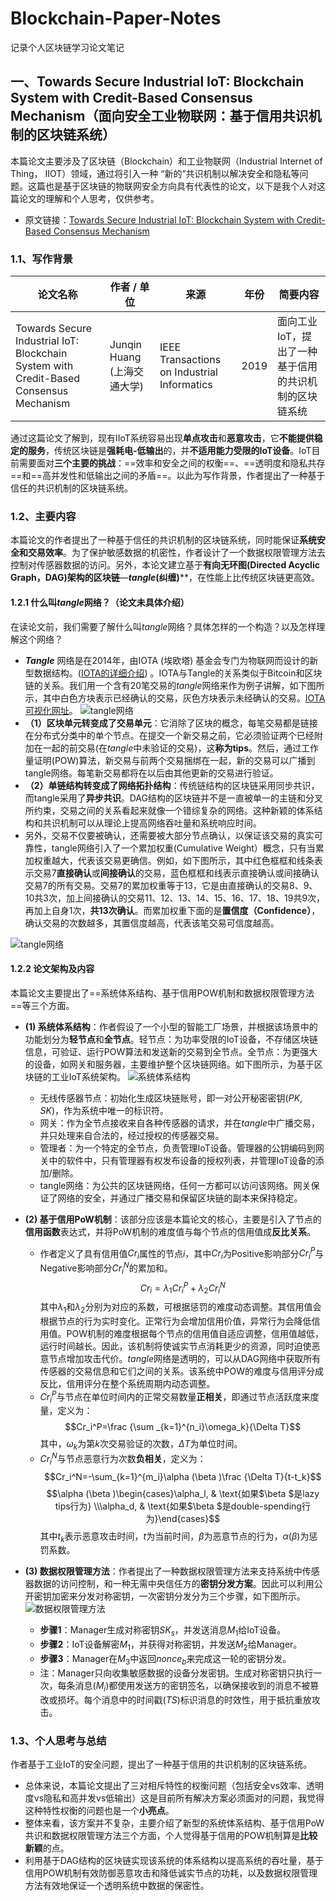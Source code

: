 # Blockchain-Paper-Notes
记录个人区块链学习论文笔记
## 一、Towards Secure Industrial IoT: Blockchain System with Credit-Based Consensus Mechanism（面向安全工业物联网：基于信用共识机制的区块链系统）
本篇论文主要涉及了区块链（Blockchain）和工业物联网（Industrial Internet of Thing， IIOT）领域，通过将引入一种 “新的”共识机制以解决安全和隐私等问题。这篇也是基于区块链的物联网安全方向具有代表性的论文，以下是我个人对这篇论文的理解和个人思考，仅供参考。

- 原文链接：[Towards Secure Industrial IoT: Blockchain System with Credit-Based Consensus Mechanism](https://sci-hub.st/10.1109/tii.2019.2903342)

### 1.1、写作背景
论文名称     | 作者 / 单位   | 来源   | 年份|简要内容
-------- | -----   | -----   | -----   | -----
Towards Secure Industrial IoT: Blockchain System with Credit-Based Consensus Mechanism  | Junqin Huang   (上海交通大学)    | IEEE Transactions on Industrial Informatics   | 2019   | 面向工业IoT，提出了一种基于信用的共识机制的区块链系统

通过这篇论文了解到，现有IIoT系统容易出现**单点攻击**和**恶意攻击**，它**不能提供稳定的服务**，传统区块链是**强耗电-低输出**的，并**不适用能力受限的IoT设备**。IoT目前需要面对**三个主要的挑战**：==效率和安全之间的权衡==、==透明度和隐私共存==和==高并发性和低输出之间的矛盾==。以此为写作背景，作者提出了一种基于信任的共识机制的区块链系统。

### 1.2、主要内容
本篇论文的作者提出了一种基于信任的共识机制的区块链系统，同时能保证**系统安全和交易效率**。为了保护敏感数据的机密性，作者设计了一个数据权限管理方法去控制对传感器数据的访问。另外，本论文建立基于**有向无环图(Directed Acyclic Graph，DAG)架构的区块链**—***tangle*(纠缠)****，在性能上比传统区块链更高效。

#### 1.2.1 什么叫*tangle*网络？（论文未具体介绍）
在读论文前，我们需要了解什么叫*tangle*网络？具体怎样的一个构造？以及怎样理解这个网络？

- ***Tangle*** 网络是在2014年，由IOTA (埃欧塔) 基金会专门为物联网而设计的新型数据结构。([IOTA的详细介绍](https://www.iotachina.com/what-is-iota)) 。IOTA与Tangle的关系类似于Bitcoin和区块链的关系。我们用一个含有20笔交易的*tangle*网络来作为例子讲解，如下图所示，其中白色方块表示已经确认的交易，灰色方块表示未经确认的交易。[IOTA可视化网址](https://public-krwdbaytsx.now.sh/)。
![tangle网络](https://img-blog.csdnimg.cn/20210325173340982.png?x-oss-process=image/watermark,type_ZmFuZ3poZW5naGVpdGk,shadow_10,text_aHR0cHM6Ly9ibG9nLmNzZG4ubmV0L0EzMzI4MDAwMGY=,size_16,color_FFFFFF,t_70#pic_center)
- **（1）区块单元转变成了交易单元**：它消除了区块的概念，每笔交易都是链接在分布式分类中的单个节点。在提交一个新交易之前，它必须验证两个已经附加在一起的前交易(在*tangle*中未验证的交易)，这**称为tips**。然后，通过工作量证明(POW)算法，新交易与前两个交易捆绑在一起，新的交易可以广播到tangle网络。每笔新交易都将在以后由其他更新的交易进行验证。
- **（2）单链结构转变成了网络拓扑结构**：传统链结构的区块链采用同步共识，而tangle采用了**异步共识**。DAG结构的区块链并不是一直被单一的主链和分叉所约束，交易之间的关系看起来就像一个错综复杂的网络。这种新颖的体系结构和共识机制可以从理论上提高网络吞吐量和系统响应时间。
- 另外，交易不仅要被确认，还需要被大部分节点确认，以保证该交易的真实可靠性，tangle网络引入了一个累加权重(Cumulative Weight）概念，只有当累加权重越大，代表该交易更确信。例如，如下图所示，其中红色框框和线条表示交易7**直接确认**或**间接确认**的交易，蓝色框框和线表示直接确认或间接确认交易7的所有交易。交易7的累加权重等于13，它是由直接确认的交易8、9、10共3次，加上间接确认的交易11、12、13、14、15、16、17、18、19共9次，再加上自身1次，**共13次确认**。而累加权重下面的是**置信度（Confidence）**，确认交易的次数越多，其置信度越高，代表该笔交易可信度越高。

![tangle网络](https://img-blog.csdnimg.cn/20210325174252688.png?x-oss-process=image/watermark,type_ZmFuZ3poZW5naGVpdGk,shadow_10,text_aHR0cHM6Ly9ibG9nLmNzZG4ubmV0L0EzMzI4MDAwMGY=,size_16,color_FFFFFF,t_70#pic_center)
####  1.2.2 论文架构及内容
本篇论文主要提出了==系统体系结构、基于信用POW机制和数据权限管理方法==等三个方面。

- **(1) 系统体系结构**：作者假设了一个小型的智能工厂场景，并根据该场景中的功能划分为**轻节点**和**全节点**。轻节点：为功率受限的IoT设备，不存储区块链信息，可验证、运行POW算法和发送新的交易到全节点。全节点：为更强大的设备，如网关和服务器，主要维护整个区块链网络。如下图所示，为基于区块链的工业IoT系统架构。
![系统体系结构](https://img-blog.csdnimg.cn/20210325180044734.png?x-oss-process=image/watermark,type_ZmFuZ3poZW5naGVpdGk,shadow_10,text_aHR0cHM6Ly9ibG9nLmNzZG4ubmV0L0EzMzI4MDAwMGY=,size_16,color_FFFFFF,t_70#pic_center)
	- 无线传感器节点：初始化生成区块链账号，即一对公开秘密密钥$(PK, SK)$，作为系统中唯一的标识符。
	- 网关：作为全节点接收来自各种传感器的请求，并在*tangle*中广播交易，并只处理来自合法的，经过授权的传感器交易。
	- 管理者：为一个特定的全节点，负责管理IoT设备。管理器的公钥编码到网关中的软件中，只有管理器有权发布设备的授权列表，并管理IoT设备的添加/删除。
	- tangle网络：为公共的区块链网络，任何一方都可以访问该网络。网关保证了网络的安全，并通过广播交易和保留区块链的副本来保持稳定。

- **(2) 基于信用PoW机制**：该部分应该是本篇论文的核心，主要是引入了节点的**信用函数**表达式，并将PoW机制的难度值与每个节点的信用值成**反比关系**。
	- 作者定义了具有信用值$Cr_i$属性的节点$i$，其中$Cr_i$为Positive影响部分$Cr_i^P$与Negative影响部分$Cr_i^N$的累加和。
	$$Cr_i=\lambda _1Cr_i^P+\lambda _2Cr_i^N$$
其中$\lambda _1$和$\lambda _2$分别为对应的系数，可根据惩罚的难度动态调整。其信用值会根据节点的行为实时变化。正常行为会增加信用价值，异常行为会降低信用值。POW机制的难度根据每个节点的信用值自适应调整，信用值越低，运行时间越长。因此，该机制将使诚实节点消耗更少的资源，同时迫使恶意节点增加攻击代价。*tangle*网络是透明的，可以从DAG网络中获取所有传感器的交易信息和它们之间的关系。该系统中POW的难度与信用评分成反比，信用评分在整个系统周期内动态调整。
	- $Cr_i^P$与节点在单位时间内的正常交易数量**正相关**，即通过节点活跃度来度量，定义为：
	$$Cr_i^P=\frac {\sum _{k=1}^{n_i}\omega_k}{\Delta T}$$
	其中，$\omega_k$为第$k$次交易验证的次数，$\Delta T$为单位时间。
	- $Cr_i^N$与节点恶意行为次数**负相关**，定义为：
	$$Cr_i^N=-\sum_{k=1}^{m_i}\alpha (\beta )\frac {\Delta T}{t-t_k}$$
	$$\alpha (\beta )\begin{cases}\alpha_l,  & \text{如果$\beta $是lazy tips行为} \\\alpha_d, & \text{如果$\beta $是double-spending行为}\end{cases}$$
	其中$t_k$表示恶意攻击时间，$t$为当前时间，$\beta$为恶意节点的行为，$\alpha(\beta )$为惩罚系数。

- **(3) 数据权限管理方法**：作者提出了一种数据权限管理方法来支持系统中传感器数据的访问控制，和一种无需中央信任方的**密钥分发方案**。因此可以利用公开密钥加密来分发对称密钥，一次密钥分发分为三个步骤，如下图所示。
![数据权限管理方法](https://img-blog.csdnimg.cn/20210325183752587.png?x-oss-process=image/watermark,type_ZmFuZ3poZW5naGVpdGk,shadow_10,text_aHR0cHM6Ly9ibG9nLmNzZG4ubmV0L0EzMzI4MDAwMGY=,size_16,color_FFFFFF,t_70#pic_center)
	- **步骤1**：Manager生成对称密钥$SK_s$，并发送消息$M_1$给IoT设备。
	- **步骤2**：IoT设备解密$M_1$，并获得对称密钥，并发送$M_2$给Manager。
	- **步骤3**：Manager在$M_3$中返回$nonce_b$来完成这一轮的密钥分发。
	- 注：Manager只向收集敏感数据的设备分发密钥。生成对称密钥只执行一次，每条消息($M_i$)都使用发送方的密钥签名，以确保接收到的消息不被篡改或损坏。每个消息中的时间戳($TS$)标识消息的时效性，用于抵抗重放攻击。


### 1.3、个人思考与总结
作者基于工业IoT的安全问题，提出了一种基于信用的共识机制的区块链系统。
- 总体来说，本篇论文提出了三对相斥特性的权衡问题（包括安全vs效率、透明度vs隐私和高并发vs低输出）这是目前所有解决方案必须面对的问题，我觉得这种特性权衡的问题也是一个**小亮点**。
- 整体来看，该方案并不复杂，主要介绍了新型的系统体系结构、基于信用PoW共识和数据权限管理方法三个方面，个人觉得基于信用的POW机制算是**比较新颖**的点。
- 利用基于DAG结构的区块链实现该系统的体系结构以提高系统的吞吐量，基于信用POW机制有效防御恶意攻击和降低诚实节点的功耗，以及数据权限管理方法有效地保证一个透明系统中数据的保密性。
